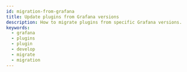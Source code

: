```yaml
---
id: migration-from-grafana
title: Update plugins from Grafana versions
description: How to migrate plugins from specific Grafana versions.
keywords:
  - grafana
  - plugins
  - plugin
  - develop
  - migrate
  - migration
---
```


<DocLinkList />
